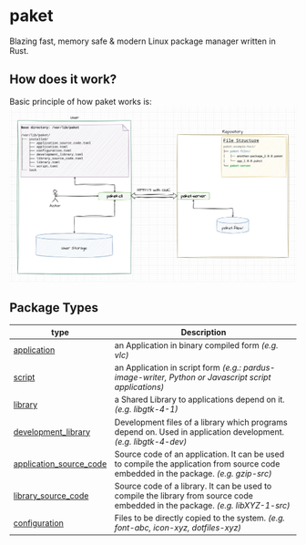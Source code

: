 # paket
Blazing fast, memory safe &amp; modern Linux package manager written in Rust.

## How does it work?
Basic principle of how paket works is:
![Alt text](/paket-architecture.webp "Paket Architecture")

## Package Types
type | Description
---|---
[application](/libpaket/example_pakets/application_paket_with_assets/Paket.toml) | an Application in binary compiled form *(e.g. vlc)*
[script](/libpaket/example_pakets/script_paket_with_assets/Paket.toml) | an Application in script form *(e.g.: pardus-image-writer, Python or Javascript script applications)*
[library](#TODO) | a Shared Library to applications depend on it. *(e.g. libgtk-4-1)*
[development_library](#TODO) | Development files of a library which programs depend on. Used in application development. *(e.g. libgtk-4-dev)*
[application_source_code](#TODO) | Source code of an application. It can be used to compile the application from source code embedded in the package. *(e.g. gzip-src)*
[library_source_code](#TODO) | Source code of a library. It can be used to compile the library from source code embedded in the package. *(e.g. libXYZ-1-src)*
[configuration](/libpaket/example_pakets/configuration_paket/Paket.toml) | Files to be directly copied to the system. *(e.g. font-abc, icon-xyz, dotfiles-xyz)*